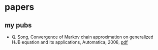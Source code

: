 # papers

## my pubs
- Q. Song, Convergence of Markov chain approximation on generalized HJB equation and its applications, Automatica, 2008, [pdf](08Son-Auto.pdf)
